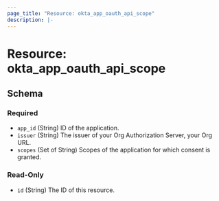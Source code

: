 ```yaml
---
page_title: "Resource: okta_app_oauth_api_scope"
description: |-
---
```


# Resource: okta_app_oauth_api_scope

<!-- schema generated by tfplugindocs -->

## Schema

### Required

- `app_id` (String) ID of the application.
- `issuer` (String) The issuer of your Org Authorization Server, your Org URL.
- `scopes` (Set of String) Scopes of the application for which consent is granted.

### Read-Only

- `id` (String) The ID of this resource.
